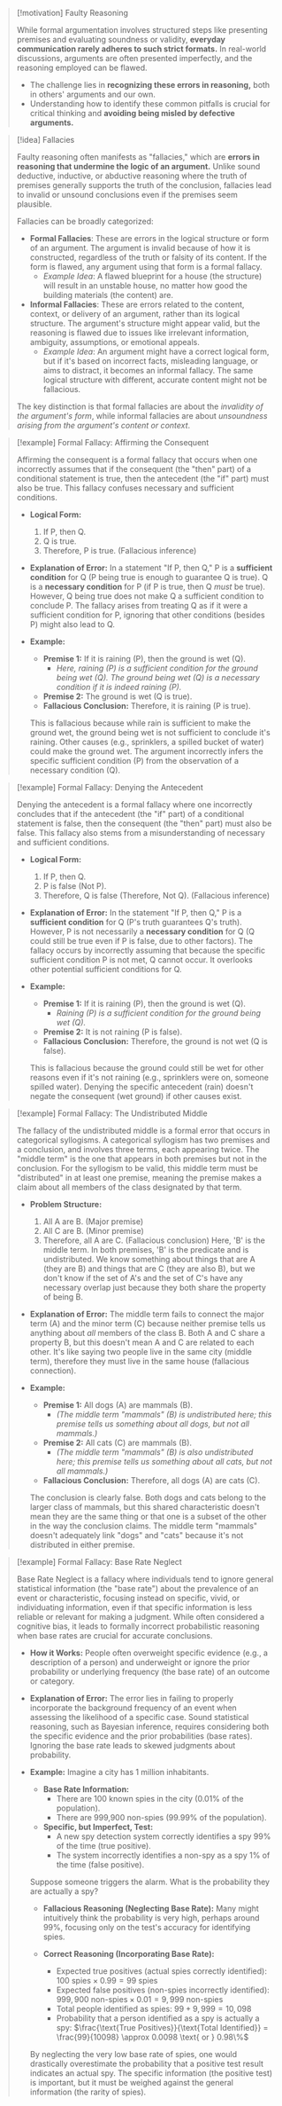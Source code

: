 > [!motivation] Faulty Reasoning
>
> While formal argumentation involves structured steps like presenting premises and evaluating soundness or validity, **everyday communication rarely adheres to such strict formats.** In real-world discussions, arguments are often presented imperfectly, and the reasoning employed can be flawed.
> - The challenge lies in **recognizing these errors in reasoning,** both in others' arguments and our own.
> - Understanding how to identify these common pitfalls is crucial for critical thinking and **avoiding being misled by defective arguments.**

> [!idea] Fallacies
>
> Faulty reasoning often manifests as "fallacies," which are **errors in reasoning that undermine the logic of an argument.** Unlike sound deductive, inductive, or abductive reasoning where the truth of premises generally supports the truth of the conclusion, fallacies lead to invalid or unsound conclusions even if the premises seem plausible.
>
> Fallacies can be broadly categorized:
> - **Formal Fallacies**: These are errors in the logical structure or form of an argument. The argument is invalid because of how it is constructed, regardless of the truth or falsity of its content. If the form is flawed, any argument using that form is a formal fallacy.
>     - *Example Idea*: A flawed blueprint for a house (the structure) will result in an unstable house, no matter how good the building materials (the content) are.
> - **Informal Fallacies**: These are errors related to the content, context, or delivery of an argument, rather than its logical structure. The argument's structure might appear valid, but the reasoning is flawed due to issues like irrelevant information, ambiguity, assumptions, or emotional appeals.
>     - *Example Idea*: An argument might have a correct logical form, but if it's based on incorrect facts, misleading language, or aims to distract, it becomes an informal fallacy. The same logical structure with different, accurate content might not be fallacious.
>
> The key distinction is that formal fallacies are about the *invalidity of the argument's form*, while informal fallacies are about *unsoundness arising from the argument's content or context*.

> [!example] Formal Fallacy: Affirming the Consequent
>
> Affirming the consequent is a formal fallacy that occurs when one incorrectly assumes that if the consequent (the "then" part) of a conditional statement is true, then the antecedent (the "if" part) must also be true. This fallacy confuses necessary and sufficient conditions.
>
> - **Logical Form:**
>   1. If P, then Q.
>   2. Q is true.
>   3. Therefore, P is true. (Fallacious inference)
>
> - **Explanation of Error:** In a statement "If P, then Q," P is a **sufficient condition** for Q (P being true is enough to guarantee Q is true). Q is a **necessary condition** for P (if P is true, then Q *must* be true). However, Q being true does not make Q a sufficient condition to conclude P. The fallacy arises from treating Q as if it were a sufficient condition for P, ignoring that other conditions (besides P) might also lead to Q.
>
> - **Example:**
>   - **Premise 1:** If it is raining (P), then the ground is wet (Q).
>     - *Here, raining (P) is a sufficient condition for the ground being wet (Q). The ground being wet (Q) is a necessary condition if it is indeed raining (P).*
>   - **Premise 2:** The ground is wet (Q is true).
>   - **Fallacious Conclusion:** Therefore, it is raining (P is true).
>
>   This is fallacious because while rain is sufficient to make the ground wet, the ground being wet is not sufficient to conclude it's raining. Other causes (e.g., sprinklers, a spilled bucket of water) could make the ground wet. The argument incorrectly infers the specific sufficient condition (P) from the observation of a necessary condition (Q).

> [!example] Formal Fallacy: Denying the Antecedent
>
> Denying the antecedent is a formal fallacy where one incorrectly concludes that if the antecedent (the "if" part) of a conditional statement is false, then the consequent (the "then" part) must also be false. This fallacy also stems from a misunderstanding of necessary and sufficient conditions.
>
> - **Logical Form:**
>   1. If P, then Q.
>   2. P is false (Not P).
>   3. Therefore, Q is false (Therefore, Not Q). (Fallacious inference)
>
> - **Explanation of Error:**
>   In the statement "If P, then Q," P is a **sufficient condition** for Q (P's truth guarantees Q's truth). However, P is not necessarily a **necessary condition** for Q (Q could still be true even if P is false, due to other factors).
>   The fallacy occurs by incorrectly assuming that because the specific sufficient condition P is not met, Q cannot occur. It overlooks other potential sufficient conditions for Q.
>
> - **Example:**
>   - **Premise 1:** If it is raining (P), then the ground is wet (Q).
>     - *Raining (P) is a sufficient condition for the ground being wet (Q).*
>   - **Premise 2:** It is not raining (P is false).
>   - **Fallacious Conclusion:** Therefore, the ground is not wet (Q is false).
>
>   This is fallacious because the ground could still be wet for other reasons even if it's not raining (e.g., sprinklers were on, someone spilled water). Denying the specific antecedent (rain) doesn't negate the consequent (wet ground) if other causes exist.

> [!example] Formal Fallacy: The Undistributed Middle
>
> The fallacy of the undistributed middle is a formal error that occurs in categorical syllogisms. A categorical syllogism has two premises and a conclusion, and involves three terms, each appearing twice. The "middle term" is the one that appears in both premises but not in the conclusion. For the syllogism to be valid, this middle term must be "distributed" in at least one premise, meaning the premise makes a claim about all members of the class designated by that term.
>
> - **Problem Structure:**
>   1. All A are B. (Major premise)
>   2. All C are B. (Minor premise)
>   3. Therefore, all A are C. (Fallacious conclusion)
>   Here, 'B' is the middle term. In both premises, 'B' is the predicate and is undistributed. We know something about things that are A (they are B) and things that are C (they are also B), but we don't know if the set of A's and the set of C's have any necessary overlap just because they both share the property of being B.
>
> - **Explanation of Error:**
>   The middle term fails to connect the major term (A) and the minor term (C) because neither premise tells us anything about *all* members of the class B. Both A and C share a property B, but this doesn't mean A and C are related to each other. It's like saying two people live in the same city (middle term), therefore they must live in the same house (fallacious connection).
>
> - **Example:**
>   - **Premise 1:** All dogs (A) are mammals (B).
>     - *(The middle term "mammals" (B) is undistributed here; this premise tells us something about all dogs, but not all mammals.)*
>   - **Premise 2:** All cats (C) are mammals (B).
>     - *(The middle term "mammals" (B) is also undistributed here; this premise tells us something about all cats, but not all mammals.)*
>   - **Fallacious Conclusion:** Therefore, all dogs (A) are cats (C).
>
>   The conclusion is clearly false. Both dogs and cats belong to the larger class of mammals, but this shared characteristic doesn't mean they are the same thing or that one is a subset of the other in the way the conclusion claims. The middle term "mammals" doesn't adequately link "dogs" and "cats" because it's not distributed in either premise.

> [!example] Formal Fallacy: Base Rate Neglect
>
> Base Rate Neglect is a fallacy where individuals tend to ignore general statistical information (the "base rate") about the prevalence of an event or characteristic, focusing instead on specific, vivid, or individuating information, even if that specific information is less reliable or relevant for making a judgment. While often considered a cognitive bias, it leads to formally incorrect probabilistic reasoning when base rates are crucial for accurate conclusions.
>
> - **How it Works:**
>   People often overweight specific evidence (e.g., a description of a person) and underweight or ignore the prior probability or underlying frequency (the base rate) of an outcome or category.
>
> - **Explanation of Error:**
>   The error lies in failing to properly incorporate the background frequency of an event when assessing the likelihood of a specific case. Sound statistical reasoning, such as Bayesian inference, requires considering both the specific evidence and the prior probabilities (base rates). Ignoring the base rate leads to skewed judgments about probability.
>
> - **Example:**
>   Imagine a city has 1 million inhabitants.
>   - **Base Rate Information:**
>     - There are 100 known spies in the city (0.01% of the population).
>     - There are 999,900 non-spies (99.99% of the population).
>   - **Specific, but Imperfect, Test:**
>     - A new spy detection system correctly identifies a spy 99% of the time (true positive).
>     - The system incorrectly identifies a non-spy as a spy 1% of the time (false positive).
>
>   Suppose someone triggers the alarm. What is the probability they are actually a spy?
>
>   - **Fallacious Reasoning (Neglecting Base Rate):** Many might intuitively think the probability is very high, perhaps around 99%, focusing only on the test's accuracy for identifying spies.
>
>   - **Correct Reasoning (Incorporating Base Rate):**
>     - Expected true positives (actual spies correctly identified): $100 \text{ spies} \times 0.99 = 99 \text{ spies}$
>     - Expected false positives (non-spies incorrectly identified): $999,900 \text{ non-spies} \times 0.01 = 9,999 \text{ non-spies}$
>     - Total people identified as spies: $99 + 9,999 = 10,098$
>     - Probability that a person identified as a spy is actually a spy: $\frac{\text{True Positives}}{\text{Total Identified}} = \frac{99}{10098} \approx 0.0098 \text{ or } 0.98\%$
>
>   By neglecting the very low base rate of spies, one would drastically overestimate the probability that a positive test result indicates an actual spy. The specific information (the positive test) is important, but it must be weighed against the general information (the rarity of spies).